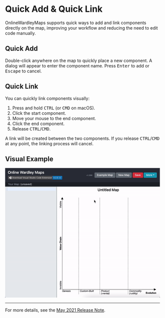 # Quick Add & Quick Link

OnlineWardleyMaps supports quick ways to add and link components directly on the map, improving your workflow and reducing the need to edit code manually.

## Quick Add

Double-click anywhere on the map to quickly place a new component. A dialog will appear to enter the component name. Press <kbd>Enter</kbd> to add or <kbd>Escape</kbd> to cancel.

## Quick Link

You can quickly link components visually:

1. Press and hold <kbd>CTRL</kbd> (or <kbd>CMD</kbd> on macOS).
2. Click the start component.
3. Move your mouse to the end component.
4. Click the end component.
5. Release <kbd>CTRL</kbd>/<kbd>CMD</kbd>.

A link will be created between the two components. If you release <kbd>CTRL</kbd>/<kbd>CMD</kbd> at any point, the linking process will cancel.

## Visual Example

![Quick Add and Quick Link](../blog/2021-05-15-release-note/qol-may-2021.gif)

---

For more details, see the [May 2021 Release Note](../../blog/2021-05-15-release-note/index.md).

<!-- moved to map-features/features-quick-add-link.md -->
